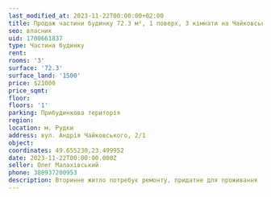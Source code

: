 ```yaml
---
last_modified_at: 2023-11-22T00:00:00+02:00
title: Продаж частини будинку 72.3 м², 1 поверх, 3 кімнати на Чайковського
seo: власник
uid: 1700661837
type: Частина будинку
rent:
rooms: '3'
surface: '72.3'
surface_land: '1500'
price: $21000
price_sqmt:
floor:
floors: '1'
parking: Прибудинкова територія
region:
location: м. Рудки
address: вул. Андрія Чайковського, 2/1
object:
coordinates: 49.655230,23.499952
date: 2023-11-22T00:00:00.000Z
seller: Олег Малахівський
phone: 380937200953
description: Вторинне житло потребує ремонту, придатне для проживання
---
```

